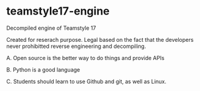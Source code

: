 # teamstyle17-engine
Decompiled engine of Teamstyle 17


Created for reserach purpose. Legal based on the fact that the developers never prohibitted reverse engineering and decompiling.


A. Open source is the better way to do things and provide APIs


B. Python is a good language


C. Students should learn to use Github and git, as well as Linux.
